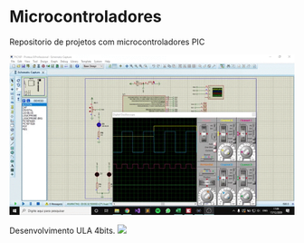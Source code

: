 # Microcontroladores

Repositorio de projetos com microcontroladores PIC

![](https://github.com/FelipeFFerreira/Microcontroladores/blob/master/PIC16F/Controle_analogico_pwm/gifApresentacao.gif "")

Desenvolvimento ULA 4bits.
![](https://github.com/FelipeFFerreira/Microcontroladores/blob/master/imgApresentacao.png "")


